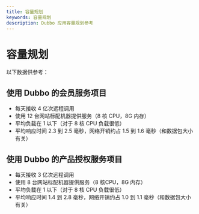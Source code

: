 ```yaml
---
title: 容量规划
keywords: 容量规划
description: Dubbo 应用容量规划参考
---
```


# 容量规划

以下数据供参考：

## 使用 Dubbo 的会员服务项目

* 每天接收 4 亿次远程调用
* 使用 12 台网站标配机器提供服务（8 核 CPU，8G 内存）
* 平均负载在 1 以下（对于 8 核 CPU 负载很低）
* 平均响应时间 2.3 到 2.5 毫秒，网络开销约占 1.5 到 1.6 毫秒（和数据包大小有关）

## 使用 Dubbo 的产品授权服务项目

* 每天接收 3 亿次远程调用
* 使用 8 台网站标配机器提供服务（8 核CPU，8G 内存）
* 平均负载在 1 以下（对于 8 核 CPU 负载很低）
* 平均响应时间 1.4 到 2.8 毫秒，网络开销约占 1.0 到 1.1 毫秒（和数据包大小有关）